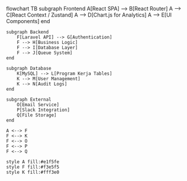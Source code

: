 flowchart TB
    subgraph Frontend
        A[React SPA] --> B[React Router]
        A --> C[React Context / Zustand]
        A --> D[Chart.js for Analytics]
        A --> E[UI Components]
    end

    subgraph Backend
        F[Laravel API] --> G[Authentication]
        F --> H[Business Logic]
        F --> I[Database Layer]
        F --> J[Queue System]
    end

    subgraph Database
        K[MySQL] --> L[Program Kerja Tables]
        K --> M[User Management]
        K --> N[Audit Logs]
    end

    subgraph External
        O[Email Service]
        P[Slack Integration]
        Q[File Storage]
    end

    A <--> F
    F <--> K
    F <--> O
    F <--> P
    F <--> Q
    
    style A fill:#e1f5fe
    style F fill:#f3e5f5
    style K fill:#fff3e0